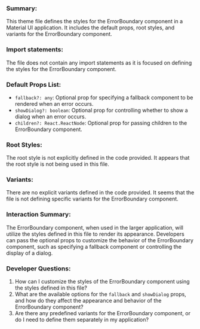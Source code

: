 ### Summary:
This theme file defines the styles for the ErrorBoundary component in a Material UI application. It includes the default props, root styles, and variants for the ErrorBoundary component.

### Import statements:
The file does not contain any import statements as it is focused on defining the styles for the ErrorBoundary component.

### Default Props List:
- `fallback?: any`: Optional prop for specifying a fallback component to be rendered when an error occurs.
- `showDialog?: boolean`: Optional prop for controlling whether to show a dialog when an error occurs.
- `children?: React.ReactNode`: Optional prop for passing children to the ErrorBoundary component.

### Root Styles:
The root style is not explicitly defined in the code provided. It appears that the root style is not being used in this file.

### Variants:
There are no explicit variants defined in the code provided. It seems that the file is not defining specific variants for the ErrorBoundary component.

### Interaction Summary:
The ErrorBoundary component, when used in the larger application, will utilize the styles defined in this file to render its appearance. Developers can pass the optional props to customize the behavior of the ErrorBoundary component, such as specifying a fallback component or controlling the display of a dialog.

### Developer Questions:
1. How can I customize the styles of the ErrorBoundary component using the styles defined in this file?
2. What are the available options for the `fallback` and `showDialog` props, and how do they affect the appearance and behavior of the ErrorBoundary component?
3. Are there any predefined variants for the ErrorBoundary component, or do I need to define them separately in my application?